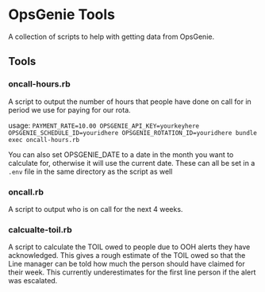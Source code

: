 # OpsGenie Tools

A collection of scripts to help with getting data from OpsGenie.

## Tools

### oncall-hours.rb

A script to output the number of hours that people have done on call for in
period we use for paying for our rota.

usage: `PAYMENT_RATE=10.00 OPSGENIE_API_KEY=yourkeyhere OPSGENIE_SCHEDULE_ID=youridhere OPSGENIE_ROTATION_ID=youridhere bundle exec oncall-hours.rb`

You can also set OPSGENIE_DATE to a date in the month you want to calculate for, otherwise it will use the current date.
These can all be set in a `.env` file in the same directory as the script as well

### oncall.rb

A script to output who is on call for the next 4 weeks.

### calcualte-toil.rb

A script to calculate the TOIL owed to people due to OOH alerts they have
acknowledged. This gives a rough estimate of the TOIL owed so that the Line
manager can be told how much the person should have claimed for their week.
This currently underestimates for the first line person if the alert was escalated.
